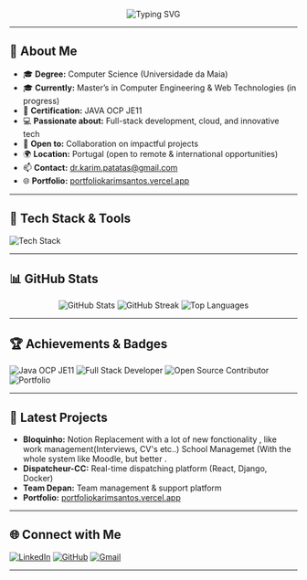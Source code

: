 <!-- Banner or animated header (optional, can be created with tools like REHeader or github-profile-header-generator) -->
<p align="center">
  <img src="https://readme-typing-svg.demolab.com?font=Fira+Code&size=28&pause=1000&color=36BCF7&center=true&vCenter=true&width=600&lines=Hi%2C+I'm+Karim+%7C+Sen2pi;Full-Stack+Developer+%7C+JAVA+OCP+JE11;Passionate+about+Tech+%26+Learning;Let's+build+something+great+together!" alt="Typing SVG" />
</p>

---

## 👋 About Me

- 🎓 **Degree:** Computer Science (Universidade da Maia)
- 🎓 **Currently:** Master’s in Computer Engineering & Web Technologies (in progress)
- 🏅 **Certification:** JAVA OCP JE11
- 💻 **Passionate about:** Full-stack development, cloud, and innovative tech
- 🤝 **Open to:** Collaboration on impactful projects
- 🌍 **Location:** Portugal (open to remote & international opportunities)
- 📫 **Contact:** dr.karim.patatas@gmail.com
- 🌐 **Portfolio:** [portfoliokarimsantos.vercel.app](https://portfoliokarimsantos.vercel.app)

---

## 🚀 Tech Stack & Tools

<p align="left">
  <img src="https://skillicons.dev/icons?i=java,python,js,ts,react,django,docker,kubernetes,linux,git,figma,nginx,spring,postgresql,mysql" alt="Tech Stack" />
</p>

---

## 📊 GitHub Stats

<p align="center">
  <img src="https://github-readme-stats.vercel.app/api?username=Sen2pi&show_icons=true&theme=tokyonight&hide_border=true" alt="GitHub Stats" />
  <img src="https://github-readme-streak-stats.herokuapp.com/?user=Sen2pi&theme=tokyonight&hide_border=true" alt="GitHub Streak" />
  <img src="https://github-readme-stats.vercel.app/api/top-langs/?username=Sen2pi&layout=compact&theme=tokyonight&hide_border=true" alt="Top Languages" />
</p>

---

## 🏆 Achievements & Badges

<p align="left">
  <img src="https://img.shields.io/badge/Java-OCP%20JE11-blue?logo=java" alt="Java OCP JE11" />
  <img src="https://img.shields.io/badge/Full%20Stack-Developer-green?logo=github" alt="Full Stack Developer" />
  <img src="https://img.shields.io/badge/Open%20Source-Contributor-brightgreen?logo=github" alt="Open Source Contributor" />
  <img src="https://img.shields.io/badge/Portfolio-Online-blueviolet?logo=vercel" alt="Portfolio" />
</p>

---

## 🌱 Latest Projects

- **Bloquinho:** Notion Replacement with a lot of new fonctionality , like work management(Interviews, CV's etc..) School Managemet (With the whole system like Moodle, but better .
- **Dispatcheur-CC:** Real-time dispatching platform (React, Django, Docker)
- **Team Depan:** Team management & support platform
- **Portfolio:** [portfoliokarimsantos.vercel.app](https://portfoliokarimsantos.vercel.app)

---

## 🌐 Connect with Me

[![LinkedIn](https://img.shields.io/badge/LinkedIn-Karim%20Hussen%20Patatas%20Hassam%20dos%20Santos-blue?logo=linkedin)](https://www.linkedin.com/in/karim-hussen-patatas-hassam-dos-santos)
[![GitHub](https://img.shields.io/badge/GitHub-Sen2pi-black?logo=github)](https://github.com/Sen2pi)
[![Gmail](https://img.shields.io/badge/Email-dr.karim.patatas@gmail.com-red?logo=gmail)](mailto:dr.karim.patatas@gmail.com)

---

<!-- Dynamic content and stats powered by GitHub Actions and external services. For more inspiration, see awesome-profile-readme and skill-icons repositories[12][13][17][30][34][39]. -->
